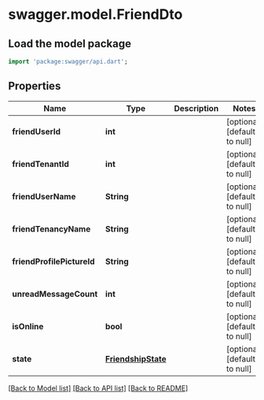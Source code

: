 # swagger.model.FriendDto

## Load the model package
```dart
import 'package:swagger/api.dart';
```

## Properties
Name | Type | Description | Notes
------------ | ------------- | ------------- | -------------
**friendUserId** | **int** |  | [optional] [default to null]
**friendTenantId** | **int** |  | [optional] [default to null]
**friendUserName** | **String** |  | [optional] [default to null]
**friendTenancyName** | **String** |  | [optional] [default to null]
**friendProfilePictureId** | **String** |  | [optional] [default to null]
**unreadMessageCount** | **int** |  | [optional] [default to null]
**isOnline** | **bool** |  | [optional] [default to null]
**state** | [**FriendshipState**](FriendshipState.md) |  | [optional] [default to null]

[[Back to Model list]](../README.md#documentation-for-models) [[Back to API list]](../README.md#documentation-for-api-endpoints) [[Back to README]](../README.md)


